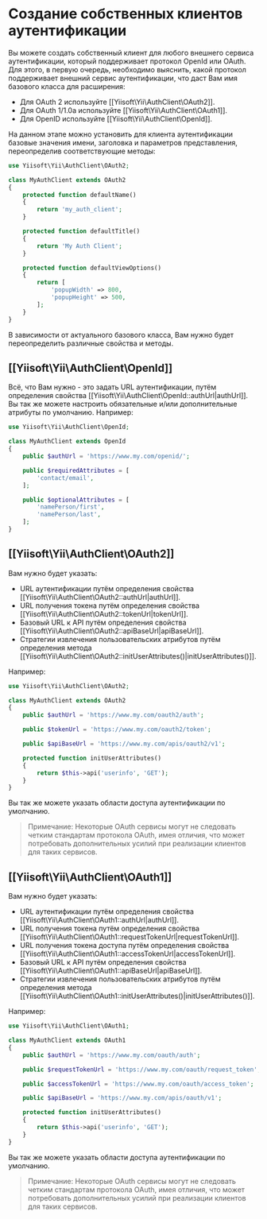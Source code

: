 Создание собственных клиентов аутентификации
==============================

Вы можете создать собственный клиент для любого внешнего сервиса аутентификации, который поддерживает протокол OpenId 
или OAuth. Для этого, в первую очередь, необходимо выяснить, какой протокол поддерживает внешний сервис аутентификации, 
что даст Вам имя базового класса для расширения:

 - Для OAuth 2 используйте [[Yiisoft\Yii\AuthClient\OAuth2]].
 - Для OAuth 1/1.0a используйте [[Yiisoft\Yii\AuthClient\OAuth1]].
 - Для OpenID используйте [[Yiisoft\Yii\AuthClient\OpenId]].

На данном этапе можно установить для клиента аутентификации базовые значения имени, заголовка и параметров 
представления, переопределив соответствующие методы:

```php
use Yiisoft\Yii\AuthClient\OAuth2;

class MyAuthClient extends OAuth2
{
    protected function defaultName()
    {
        return 'my_auth_client';
    }

    protected function defaultTitle()
    {
        return 'My Auth Client';
    }

    protected function defaultViewOptions()
    {
        return [
            'popupWidth' => 800,
            'popupHeight' => 500,
        ];
    }
}
```

В зависимости от актуального базового класса, Вам нужно будет переопределить различные свойства и методы.

## [[Yiisoft\Yii\AuthClient\OpenId]]

Всё, что Вам нужно - это задать URL аутентификации, путём определения свойства 
[[Yiisoft\Yii\AuthClient\OpenId::authUrl|authUrl]].
Вы так же можете настроить обязательные и/или дополнительные атрибуты по умолчанию.
Например:

```php
use Yiisoft\Yii\AuthClient\OpenId;

class MyAuthClient extends OpenId
{
    public $authUrl = 'https://www.my.com/openid/';

    public $requiredAttributes = [
        'contact/email',
    ];

    public $optionalAttributes = [
        'namePerson/first',
        'namePerson/last',
    ];
}
```

## [[Yiisoft\Yii\AuthClient\OAuth2]]

Вам нужно будет указать:

- URL аутентификации путём определения свойства [[Yiisoft\Yii\AuthClient\OAuth2::authUrl|authUrl]].
- URL получения токена путём определения свойства [[Yiisoft\Yii\AuthClient\OAuth2::tokenUrl|tokenUrl]].
- Базовый URL к API путём определения свойства [[Yiisoft\Yii\AuthClient\OAuth2::apiBaseUrl|apiBaseUrl]].
- Стратегии извлечения пользовательских атрибутов путём определения метода 
[[Yiisoft\Yii\AuthClient\OAuth2::initUserAttributes()|initUserAttributes()]].

Например:

```php
use Yiisoft\Yii\AuthClient\OAuth2;

class MyAuthClient extends OAuth2
{
    public $authUrl = 'https://www.my.com/oauth2/auth';

    public $tokenUrl = 'https://www.my.com/oauth2/token';

    public $apiBaseUrl = 'https://www.my.com/apis/oauth2/v1';

    protected function initUserAttributes()
    {
        return $this->api('userinfo', 'GET');
    }
}
```

Вы так же можете указать области доступа аутентификации по умолчанию.

> Примечание: Некоторые  OAuth сервисы могут не следовать четким стандартам протокола OAuth, имея отличия, что может 
потребовать дополнительных усилий при реализации клиентов для таких сервисов.

## [[Yiisoft\Yii\AuthClient\OAuth1]]

Вам нужно будет указать:

- URL аутентификации путём определения свойства [[Yiisoft\Yii\AuthClient\OAuth1::authUrl|authUrl]].
- URL получения токена путём определения свойства [[Yiisoft\Yii\AuthClient\OAuth1::requestTokenUrl|requestTokenUrl]].
- URL получения токена доступа путём определения свойства [[Yiisoft\Yii\AuthClient\OAuth1::accessTokenUrl|accessTokenUrl]].
- Базовый URL к API путём определения свойства [[Yiisoft\Yii\AuthClient\OAuth1::apiBaseUrl|apiBaseUrl]].
- Стратегии извлечения пользовательских атрибутов путём определения метода 
[[Yiisoft\Yii\AuthClient\OAuth1::initUserAttributes()|initUserAttributes()]].

Например:

```php
use Yiisoft\Yii\AuthClient\OAuth1;

class MyAuthClient extends OAuth1
{
    public $authUrl = 'https://www.my.com/oauth/auth';

    public $requestTokenUrl = 'https://www.my.com/oauth/request_token';

    public $accessTokenUrl = 'https://www.my.com/oauth/access_token';

    public $apiBaseUrl = 'https://www.my.com/apis/oauth/v1';

    protected function initUserAttributes()
    {
        return $this->api('userinfo', 'GET');
    }
}
```

Вы так же можете указать области доступа аутентификации по умолчанию.

> Примечание: Некоторые  OAuth сервисы могут не следовать четким стандартам протокола OAuth, имея отличия, что может 
потребовать дополнительных усилий при реализации клиентов для таких сервисов.

